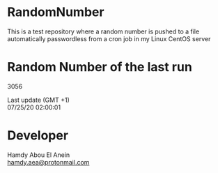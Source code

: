 # RandomNumber    
This is a test repository where a random number is pushed to a file automatically passwordless from a cron job in my Linux CentOS server    
# Random Number of the last run   
3056
      
Last update (GMT +1)    
07/25/20 02:00:01
# Developer    
Hamdy Abou El Anein   
hamdy.aea@protonmail.com

